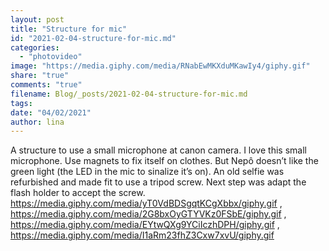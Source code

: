 ```yaml
---
layout: post
title: "Structure for mic"
id: "2021-02-04-structure-for-mic.md"
categories:
  - "photovideo"
image: "https://media.giphy.com/media/RNabEwMKXduMKawIy4/giphy.gif"
share: "true"
comments: "true"
filename: Blog/_posts/2021-02-04-structure-for-mic.md
tags: 
date: "04/02/2021"
author: lina
---
```


A structure to use a small microphone at canon camera. I love this small microphone. Use magnets to fix itself on clothes. But Nepô doesn’t like the green light (the LED in the mic to sinalize it’s on). An old selfie was refurbished and made fit to use a tripod screw. Next step was adapt the flash holder to accept the screw.
https://media.giphy.com/media/yT0VdBDSgqtKCgXbbx/giphy.gif , https://media.giphy.com/media/2G8bxOyGTYVKz0FSbE/giphy.gif , https://media.giphy.com/media/EYtwQXg9YCiIczhDPH/giphy.gif ,
https://media.giphy.com/media/I1aRm23fhZ3Cxw7xvU/giphy.gif
